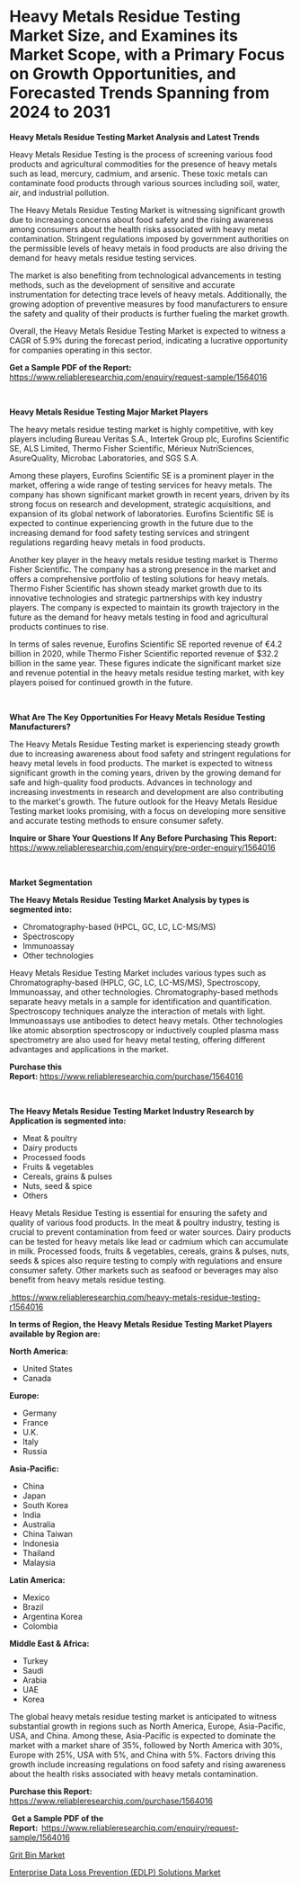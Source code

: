 <p><h1>Heavy Metals Residue Testing Market Size, and Examines its Market Scope, with a Primary Focus on Growth Opportunities, and Forecasted Trends Spanning from 2024 to 2031</h1></p><p><strong>Heavy Metals Residue Testing Market Analysis and Latest Trends</strong></p>
<p><p>Heavy Metals Residue Testing is the process of screening various food products and agricultural commodities for the presence of heavy metals such as lead, mercury, cadmium, and arsenic. These toxic metals can contaminate food products through various sources including soil, water, air, and industrial pollution.</p><p>The Heavy Metals Residue Testing Market is witnessing significant growth due to increasing concerns about food safety and the rising awareness among consumers about the health risks associated with heavy metal contamination. Stringent regulations imposed by government authorities on the permissible levels of heavy metals in food products are also driving the demand for heavy metals residue testing services.</p><p>The market is also benefiting from technological advancements in testing methods, such as the development of sensitive and accurate instrumentation for detecting trace levels of heavy metals. Additionally, the growing adoption of preventive measures by food manufacturers to ensure the safety and quality of their products is further fueling the market growth.</p><p>Overall, the Heavy Metals Residue Testing Market is expected to witness a CAGR of 5.9% during the forecast period, indicating a lucrative opportunity for companies operating in this sector.</p></p>
<p><strong>Get a Sample PDF of the Report:&nbsp;</strong> <a href="https://www.reliableresearchiq.com/enquiry/request-sample/1564016">https://www.reliableresearchiq.com/enquiry/request-sample/1564016</a></p>
<p>&nbsp;</p>
<p><strong>Heavy Metals Residue Testing Major Market Players</strong></p>
<p><p>The heavy metals residue testing market is highly competitive, with key players including Bureau Veritas S.A., Intertek Group plc, Eurofins Scientific SE, ALS Limited, Thermo Fisher Scientific, Mérieux NutriSciences, AsureQuality, Microbac Laboratories, and SGS S.A.</p><p>Among these players, Eurofins Scientific SE is a prominent player in the market, offering a wide range of testing services for heavy metals. The company has shown significant market growth in recent years, driven by its strong focus on research and development, strategic acquisitions, and expansion of its global network of laboratories. Eurofins Scientific SE is expected to continue experiencing growth in the future due to the increasing demand for food safety testing services and stringent regulations regarding heavy metals in food products.</p><p>Another key player in the heavy metals residue testing market is Thermo Fisher Scientific. The company has a strong presence in the market and offers a comprehensive portfolio of testing solutions for heavy metals. Thermo Fisher Scientific has shown steady market growth due to its innovative technologies and strategic partnerships with key industry players. The company is expected to maintain its growth trajectory in the future as the demand for heavy metals testing in food and agricultural products continues to rise.</p><p>In terms of sales revenue, Eurofins Scientific SE reported revenue of €4.2 billion in 2020, while Thermo Fisher Scientific reported revenue of $32.2 billion in the same year. These figures indicate the significant market size and revenue potential in the heavy metals residue testing market, with key players poised for continued growth in the future.</p></p>
<p>&nbsp;</p>
<p><strong>What Are The Key Opportunities For Heavy Metals Residue Testing Manufacturers?</strong></p>
<p><p>The Heavy Metals Residue Testing market is experiencing steady growth due to increasing awareness about food safety and stringent regulations for heavy metal levels in food products. The market is expected to witness significant growth in the coming years, driven by the growing demand for safe and high-quality food products. Advances in technology and increasing investments in research and development are also contributing to the market's growth. The future outlook for the Heavy Metals Residue Testing market looks promising, with a focus on developing more sensitive and accurate testing methods to ensure consumer safety.</p></p>
<p><strong>Inquire or Share Your Questions If Any Before Purchasing This Report:</strong> <a href="https://www.reliableresearchiq.com/enquiry/pre-order-enquiry/1564016">https://www.reliableresearchiq.com/enquiry/pre-order-enquiry/1564016</a></p>
<p>&nbsp;</p>
<p><strong>Market Segmentation</strong></p>
<p><strong>The Heavy Metals Residue Testing Market Analysis by types is segmented into:</strong></p>
<p><ul><li>Chromatography-based (HPCL, GC, LC, LC-MS/MS)</li><li>Spectroscopy</li><li>Immunoassay</li><li>Other technologies</li></ul></p>
<p><p>Heavy Metals Residue Testing Market includes various types such as Chromatography-based (HPLC, GC, LC, LC-MS/MS), Spectroscopy, Immunoassay, and other technologies. Chromatography-based methods separate heavy metals in a sample for identification and quantification. Spectroscopy techniques analyze the interaction of metals with light. Immunoassays use antibodies to detect heavy metals. Other technologies like atomic absorption spectroscopy or inductively coupled plasma mass spectrometry are also used for heavy metal testing, offering different advantages and applications in the market.</p></p>
<p><strong>Purchase this Report:&nbsp;</strong><a href="https://www.reliableresearchiq.com/purchase/1564016">https://www.reliableresearchiq.com/purchase/1564016</a></p>
<p>&nbsp;</p>
<p><strong>The Heavy Metals Residue Testing Market Industry Research by Application is segmented into:</strong></p>
<p><ul><li>Meat & poultry</li><li>Dairy products</li><li>Processed foods</li><li>Fruits & vegetables</li><li>Cereals, grains & pulses</li><li>Nuts, seed & spice</li><li>Others</li></ul></p>
<p><p>Heavy Metals Residue Testing is essential for ensuring the safety and quality of various food products. In the meat & poultry industry, testing is crucial to prevent contamination from feed or water sources. Dairy products can be tested for heavy metals like lead or cadmium which can accumulate in milk. Processed foods, fruits & vegetables, cereals, grains & pulses, nuts, seeds & spices also require testing to comply with regulations and ensure consumer safety. Other markets such as seafood or beverages may also benefit from heavy metals residue testing.</p></p>
<p><a href="https://www.reliableresearchiq.com/heavy-metals-residue-testing-r1564016">&nbsp;https://www.reliableresearchiq.com/heavy-metals-residue-testing-r1564016</a></p>
<p><strong>In terms of Region, the Heavy Metals Residue Testing Market Players available by Region are:</strong></p>
<p>
    <p> <strong> North America: </strong>
        <ul>
            <li>United States</li>
            <li>Canada</li>
        </ul>
        </p> 
    <p> <strong> Europe: </strong>
        <ul>
            <li>Germany</li>
            <li>France</li>
            <li>U.K.</li>
            <li>Italy</li>
            <li>Russia</li>
        </ul>
        </p> 
    <p> <strong> Asia-Pacific: </strong>
        <ul>
            <li>China</li>
            <li>Japan</li>
            <li>South Korea</li>
            <li>India</li>
            <li>Australia</li>
            <li>China Taiwan</li>
            <li>Indonesia</li>
            <li>Thailand</li>
            <li>Malaysia</li>
        </ul>
        </p> 
    <p> <strong> Latin America: </strong>
        <ul>
            <li>Mexico</li>
            <li>Brazil</li>
            <li>Argentina Korea</li>
            <li>Colombia</li>
        </ul>
        </p> 
    <p> <strong> Middle East & Africa: </strong>
        <ul>
            <li>Turkey</li>
            <li>Saudi</li>
            <li>Arabia</li>
            <li>UAE</li>
            <li>Korea</li>
        </ul>
    </p>
    </p>
<p><p>The global heavy metals residue testing market is anticipated to witness substantial growth in regions such as North America, Europe, Asia-Pacific, USA, and China. Among these, Asia-Pacific is expected to dominate the market with a market share of 35%, followed by North America with 30%, Europe with 25%, USA with 5%, and China with 5%. Factors driving this growth include increasing regulations on food safety and rising awareness about the health risks associated with heavy metals contamination.</p></p>
<p><strong>Purchase this Report: </strong><a href="https://www.reliableresearchiq.com/purchase/1564016">https://www.reliableresearchiq.com/purchase/1564016</a></p>
<p>&nbsp;<strong>Get a Sample PDF of the Report:&nbsp;&nbsp;</strong><a href="https://www.reliableresearchiq.com/enquiry/request-sample/1564016">https://www.reliableresearchiq.com/enquiry/request-sample/1564016</a></p>
<p><strong></strong></p>
<p><p><a href="https://view.publitas.com/reportprime-1/grit-bin-market-a-global-and-regional-analysis-focus-on-region-country-level-analysis-and-competitive-landscape/">Grit Bin Market</a></p><p><a href="https://github.com/HenrietteMills1/Market-Research-Report-List-2/blob/main/enterprise-data-loss-prevention-edlp-solutions-market.md">Enterprise Data Loss Prevention (EDLP) Solutions Market</a></p></p>